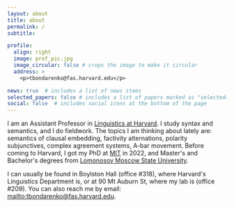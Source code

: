 ```yaml
---
layout: about
title: about
permalink: /
subtitle:

profile:
  align: right
  image: prof_pic.jpg
  image_circular: false # crops the image to make it circular
  address: >
    <p>tbondarenko@fas.harvard.edu</p>

news: true  # includes a list of news items
selected_papers: false # includes a list of papers marked as "selected={true}"
social: false  # includes social icons at the bottom of the page
---
```


I am an Assistant Professor in [Linguistics at Harvard](https://linguistics.fas.harvard.edu/). I study syntax and semantics, and I do fieldwork. The topics I am thinking about lately are: semantics of clausal embedding, factivity alternations, polarity subjunctives, complex agreement systems, A-bar movement. Before coming to Harvard, I got my PhD at [MIT](https://linguistics.mit.edu/) in 2022, and Master's and Bachelor's degrees from [Lomonosov Moscow State University](http://tipl.philol.msu.ru/index.php).


I can usually be found in Boylston Hall (office #318), where Harvard's Linguistics Department is, or at 90 Mt Auburn St, where my lab is (office #209). You can also reach me by email: <mailto:tbondarenko@fas.harvard.edu>.  
